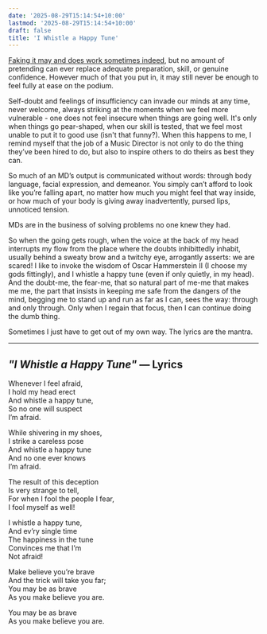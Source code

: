 ```yaml
---
date: '2025-08-29T15:14:54+10:00'
lastmod: '2025-08-29T15:14:54+10:00'
draft: false
title: 'I Whistle a Happy Tune'
---
```

[Faking it may and does work sometimes indeed](https://www.bustle.com/articles/11688-fake-it-til-you-make-it-why-faking-confidence-is-actually-a-really-good-strategy-at), but no amount of pretending can ever replace adequate preparation, skill, or genuine confidence. However much of that you put in, it may still never be enough to feel fully at ease on the podium.

Self-doubt and feelings of insufficiency can invade our minds at any time, never welcome, always striking at the moments when we feel more vulnerable - one does not feel insecure when things are going well. It's only when things go pear-shaped, when our skill is tested, that we feel most unable to put it to good use (isn't that funny?). When this happens to me, I remind myself that the job of a Music Director is not only to do the thing they’ve been hired to do, but also to inspire others to do theirs as best they can.

So much of an MD’s output is communicated without words: through body language, facial expression, and demeanor. You simply can’t afford to look like you’re falling apart, no matter how much you might feel that way inside, or how much of your body is giving away inadvertently, pursed lips, unnoticed tension. 

MDs are in the business of solving problems no one knew they had. 

So when the going gets rough, when the voice at the back of my head interrupts my flow from the place where the doubts inhibittedly inhabit, usually behind a sweaty brow and a twitchy eye, arrogantly asserts: we are scared! I like to invoke the wisdom of Oscar Hammerstein II (I choose my gods fittingly), and I whistle a happy tune (even if only quietly, in my head). And the doubt-me, the fear-me, that so natural part of me-me that makes me me, the part that insists in keeping me safe from the dangers of the mind, begging me to stand up and run as far as I can, sees the way: through and only through. Only when I regain that focus, then I can continue doing the dumb thing.

Sometimes I just have to get out of my own way. The lyrics are the mantra. 

---

## *"I Whistle a Happy Tune"* — Lyrics

Whenever I feel afraid,  
I hold my head erect  
And whistle a happy tune,  
So no one will suspect  
I’m afraid.  

While shivering in my shoes,  
I strike a careless pose  
And whistle a happy tune  
And no one ever knows  
I’m afraid.  

The result of this deception  
Is very strange to tell,  
For when I fool the people I fear,  
I fool myself as well!  

I whistle a happy tune,  
And ev’ry single time  
The happiness in the tune  
Convinces me that I’m  
Not afraid!  

Make believe you’re brave  
And the trick will take you far;  
You may be as brave  
As you make believe you are.  

You may be as brave  
As you make believe you are.  
